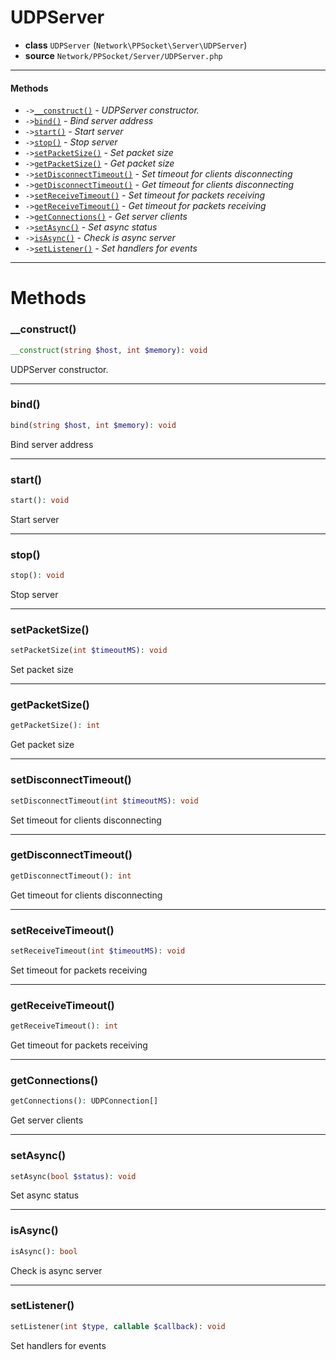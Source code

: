 # UDPServer

- **class** `UDPServer` (`Network\PPSocket\Server\UDPServer`)
- **source** `Network/PPSocket/Server/UDPServer.php`

---

#### Methods

- `->`[`__construct()`](#method-__construct) - _UDPServer constructor._
- `->`[`bind()`](#method-bind) - _Bind server address_
- `->`[`start()`](#method-start) - _Start server_
- `->`[`stop()`](#method-stop) - _Stop server_
- `->`[`setPacketSize()`](#method-setpacketsize) - _Set packet size_
- `->`[`getPacketSize()`](#method-getpacketsize) - _Get packet size_
- `->`[`setDisconnectTimeout()`](#method-setdisconnecttimeout) - _Set timeout for clients disconnecting_
- `->`[`getDisconnectTimeout()`](#method-getdisconnecttimeout) - _Get timeout for clients disconnecting_
- `->`[`setReceiveTimeout()`](#method-setreceivetimeout) - _Set timeout for packets receiving_
- `->`[`getReceiveTimeout()`](#method-getreceivetimeout) - _Get timeout for packets receiving_
- `->`[`getConnections()`](#method-getconnections) - _Get server clients_
- `->`[`setAsync()`](#method-setasync) - _Set async status_
- `->`[`isAsync()`](#method-isasync) - _Check is async server_
- `->`[`setListener()`](#method-setlistener) - _Set handlers for events_

---
# Methods

<a name="method-__construct"></a>

### __construct()
```php
__construct(string $host, int $memory): void
```
UDPServer constructor.

---

<a name="method-bind"></a>

### bind()
```php
bind(string $host, int $memory): void
```
Bind server address

---

<a name="method-start"></a>

### start()
```php
start(): void
```
Start server

---

<a name="method-stop"></a>

### stop()
```php
stop(): void
```
Stop server

---

<a name="method-setpacketsize"></a>

### setPacketSize()
```php
setPacketSize(int $timeoutMS): void
```
Set packet size

---

<a name="method-getpacketsize"></a>

### getPacketSize()
```php
getPacketSize(): int
```
Get packet size

---

<a name="method-setdisconnecttimeout"></a>

### setDisconnectTimeout()
```php
setDisconnectTimeout(int $timeoutMS): void
```
Set timeout for clients disconnecting

---

<a name="method-getdisconnecttimeout"></a>

### getDisconnectTimeout()
```php
getDisconnectTimeout(): int
```
Get timeout for clients disconnecting

---

<a name="method-setreceivetimeout"></a>

### setReceiveTimeout()
```php
setReceiveTimeout(int $timeoutMS): void
```
Set timeout for packets receiving

---

<a name="method-getreceivetimeout"></a>

### getReceiveTimeout()
```php
getReceiveTimeout(): int
```
Get timeout for packets receiving

---

<a name="method-getconnections"></a>

### getConnections()
```php
getConnections(): UDPConnection[]
```
Get server clients

---

<a name="method-setasync"></a>

### setAsync()
```php
setAsync(bool $status): void
```
Set async status

---

<a name="method-isasync"></a>

### isAsync()
```php
isAsync(): bool
```
Check is async server

---

<a name="method-setlistener"></a>

### setListener()
```php
setListener(int $type, callable $callback): void
```
Set handlers for events